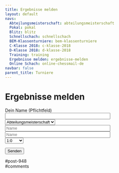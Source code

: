 ```yaml
---
title: Ergebnisse melden 
layout: default
navs:
  Abteilungsmeisterschaft: abteilungsmeisterschaft
  Pokal: pokal
  Blitz: blitz
  Schnellschach: schnellschach
  BEM-Klassenturniere: bem-klassenturniere
  C-Klasse 2018: c-klasse-2018
  D-Klasse 2018: d-klasse-2018
  Training: training
  Ergebnisse melden: ergebnisse-melden
  Online Schach: online-chessmail-de
navbar: false
parent_title: Turniere
---
```

<div class="post-948 page type-page status-publish hentry" id="post-948">
<h1 class="entry-title">Ergebnisse melden</h1>
<div class="entry-content">
<div class="wpcf7" dir="ltr" id="wpcf7-f4189-p948-o1" lang="de-DE" role="form">
<div class="screen-reader-response"><p aria-atomic="true" aria-live="polite" role="status"></p> <ul></ul></div>
<form action="/wordpress/turniere/ergebnisse-melden/#wpcf7-f4189-p948-o1" class="wpcf7-form init" data-status="init" method="post" novalidate="novalidate">
<div style="display: none;">
<input name="_wpcf7" type="hidden" value="4189"/>
<input name="_wpcf7_version" type="hidden" value="5.4.2"/>
<input name="_wpcf7_locale" type="hidden" value="de_DE"/>
<input name="_wpcf7_unit_tag" type="hidden" value="wpcf7-f4189-p948-o1"/>
<input name="_wpcf7_container_post" type="hidden" value="948"/>
<input name="_wpcf7_posted_data_hash" type="hidden" value=""/>
</div>
<p><label> Dein Name (Pflichtfeld)<br/>
<span class="wpcf7-form-control-wrap your-name"><input aria-invalid="false" aria-required="true" class="wpcf7-form-control wpcf7-text wpcf7-validates-as-required" name="your-name" size="40" type="text" value=""/></span> </label><br/>
<span class="wpcf7-form-control-wrap Turnier"><select aria-invalid="false" aria-required="true" class="wpcf7-form-control wpcf7-select wpcf7-validates-as-required" name="Turnier"><option value="Abteilungsmeisterschaft">Abteilungsmeisterschaft</option><option value="Pokal">Pokal</option></select></span><br/>
<span class="wpcf7-form-control-wrap Spieler1"><input aria-invalid="false" aria-required="true" class="wpcf7-form-control wpcf7-text wpcf7-validates-as-required" name="Spieler1" placeholder="Name" size="40" type="text" value=""/></span><br/>
<span class="wpcf7-form-control-wrap Spieler2"><input aria-invalid="false" aria-required="true" class="wpcf7-form-control wpcf7-text wpcf7-validates-as-required" name="Spieler2" placeholder="Name" size="40" type="text" value=""/></span><br/>
<span class="wpcf7-form-control-wrap Ergebnis"><select aria-invalid="false" aria-required="true" class="wpcf7-form-control wpcf7-select wpcf7-validates-as-required" name="Ergebnis"><option value="1:0">1:0</option><option value="0:1">0:1</option><option value="Remis">Remis</option><option value="+ -">+ -</option><option value="- +">- +</option></select></span></p>
<p><input class="wpcf7-form-control wpcf7-submit" type="submit" value="Senden"/></p>
<div aria-hidden="true" class="wpcf7-response-output"></div></form></div>
</div><!-- .entry-content -->
</div> #post-948 
<div id="comments">
</div> #comments 
